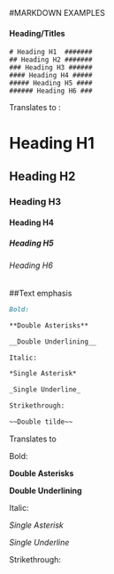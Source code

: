 
#MARKDOWN EXAMPLES 

#### Heading/Titles 

```
# Heading H1  #######
## Heading H2 #######
### Heading H3 ######
#### Heading H4 #####
##### Heading H5 ####
###### Heading H6 ###
```

Translates to :

# Heading H1  #######
## Heading H2 #######
### Heading H3 ######
#### Heading H4 #####
##### Heading H5 ####
###### Heading H6 ###


##Text emphasis


``` Markdown
Bold:

**Double Asterisks**

__Double Underlining__

Italic:

*Single Asterisk* 

_Single Underline_

Strikethrough:

~~Double tilde~~
```

Translates to 

Bold:

**Double Asterisks**

__Double Underlining__

Italic:

*Single Asterisk* 

_Single Underline_

Strikethrough:
